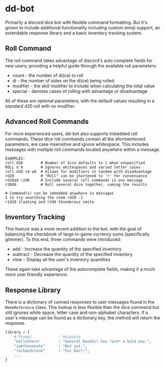 # dd-bot

Primarily a discord dice bot with flexible command formatting. But it's grown
to include additional functionality including custom emoji support, an 
extendable response library and a basic inventory tracking system.


## Roll Command
The roll command takes advantage of discord's auto complete fields for new
users; providing a helpful guide through the available roll parameters:
- count - the number of di(ce) to roll
- di - the number of sides on the di(ce) being rolled
- modifier - the skill modifier to include when calculating the total value
- special - denotes cases of rolling with advantage or disadvantage

All of these are optional parameters, with the default values resulting in a
standard d20 roll with no modifier.

## Advanced Roll Commands
For more experienced users, dd-bot also supports imbedded roll commands. These
dice roll commands contain all the aformentioned parameters, are case
insensitive and ignore whitespace. This includes messages with multiple roll
commands located anywhere within a message.

```Shell
EXAMPLES:
roll d20        # Number of dice defaults to 1 when unspecified
ROLL d 6        # Ignores whitespaces and varied letter cases
roll d20 +4 wd  # Allows for modifiers in tandem with disadvantage
rd20            # "Roll" can be shortened to 'r' for convenience
rd20ad r2d6     # Include several roll commands in one message
r20d6           # Roll several dice together, suming the results

# Command(s) can be imbedded anywhere in messages
I to try searching the room rd20 -1
r1d10 slashing and r2d6 thunderous smite
```


## Inventory Tracking
This feature was a more recent addition to the bot, with the goal of balancing
the checkbook of large in-game currency sums (specifically glimmer). To this
end, three commands were introduced:
- add - Increase the quantity of the specified inventory
- subtract - Decrease the quantity of the specified inventory
- view - Display all the user's inventory quantities

These again take advantage of the autocomplete fields, making it a much more
user friendly experience.


## Response Library
There is a dictionary of canned responses to user messages found in the
```MemeReference``` class. This lookup is less flexible than the dice command
but still ignores white space, letter case and non-alphabet characters. If a
user's message can be found as a dictionary key, the method will return the
response.

```Python
library = {
    # Prompt            : Response
    "hellothere"        : "General Kenobi! You *are* a bold one.",
    "iamthesenate"      : "Not yet.",
    "rockandstone"      : "For Karl!",
    ...
}
```
